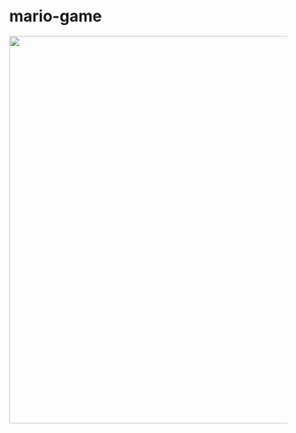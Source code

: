 # mario-game

<div align="center">
<img src="https://user-images.githubusercontent.com/105253015/193740505-09cbf127-1319-4884-8d48-d521721bf636.png" width="700" />
</div>
